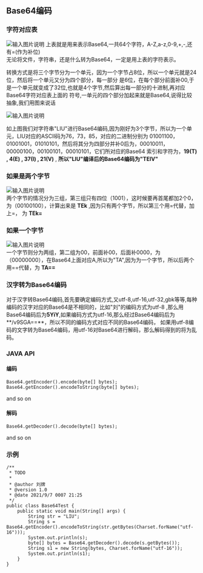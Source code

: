 ## Base64编码
### 字符对应表  
![输入图片说明](https://images.gitee.com/uploads/images/2021/0907/235316_6a456e44_4775150.png "屏幕截图.png") 
上表就是用来表示Base64,一共64个字符，A-Z,a-z,0-9,+,-,还有=(作为补位)  
无论将文件，字符串，还是什么转为Base64，一定是用上表的字符表示。

转换方式是将三个字节分为一个单元，因为一个字节占8位，所以一个单元就是24位，然后将一个单元又分为四个部分，每一部分
是6位，在每个部分前面补00,于是一个单元就变成了32位,也就是4个字节,然后算出每一部分的十进制,再对应Base64字符对应表上面的
符号,一单元的四个部分加起来就是Base64,说得比较抽象,我们用图来说话  


![输入图片说明](https://images.gitee.com/uploads/images/2021/0907/224024_d4515022_4775150.png "屏幕截图.png")  

如上图我们对字符串"LIU"进行Base64编码,因为刚好为3个字节，所以为一个单元，LIU对应的ASCII码为76，73，85，对应的二进制分别为
01001100，01001001，01010101，然后将其分为四部分并补0后为，00010011，00000100，00100101，00010101，它们所对应的Base64
索引和字符为，**19(T) , 4(E) , 37(l) , 21(V)** , **所以"LIU"编译后的Base64编码为"TElV"**  

### 如果是两个字节  
![输入图片说明](https://images.gitee.com/uploads/images/2021/0907/230147_54d4bfc5_4775150.png "屏幕截图.png")  
两个字节的情况分为三组，第三组只有四位（1001），这时候要再首尾都加2个0，为（00100100），计算出来是 **TEk** ,因为只有两个字节，所以第三个用=代替，加上=，
为 **TEk=**  

### 如果一个字节  
![输入图片说明](https://images.gitee.com/uploads/images/2021/0907/230939_33f92110_4775150.png "屏幕截图.png")  
一个字节则分为两组，第二组为00，前面补00，后面补0000，为（00000000），在Base64上面对应A,所以为"TA",因为为一个字节，所以后两个用==代替，为 **TA==**   

### 汉字转为Base64编码  
对于汉字转Base64编码,首先要确定编码方式,又utf-8,utf-16,utf-32,gbk等等,每种编码的汉字对应的Base64是不相同的，比如"刘"的编码方式为utf-8
,那么用Base64编码后为**5YiY**,如果编码方式为utf-16,那么经过Base64编码后为**/v9SGA==**，所以不同的编码方式对应不同的Base64编码，
如果用utf-8编码的文字转为Base64编码，用utf-16对Base64进行解码，那么解码得到的将为乱码。

### JAVA API  
#### 编码  
```
Base64.getEncoder().encode(byte[] bytes);  
Base64.getEncoder().encodeToString(byte[] bytes);  
```
and so on  

#### 解码
```
Base64.getDecoder().decode(byte[] bytes);  
```
and so on

### 示例

```
/**
 * TODO
 *
 * @author 刘牌
 * @version 1.0
 * @date 2021/9/7 0007 21:25
 */
public class Base64Test {
    public static void main(String[] args) {
        String str = "LIU";
        String s = Base64.getEncoder().encodeToString(str.getBytes(Charset.forName("utf-16")));
        System.out.println(s);
        byte[] bytes = Base64.getDecoder().decode(s.getBytes());
        String s1 = new String(bytes, Charset.forName("utf-16"));
        System.out.println(s1);
    }
}

```



